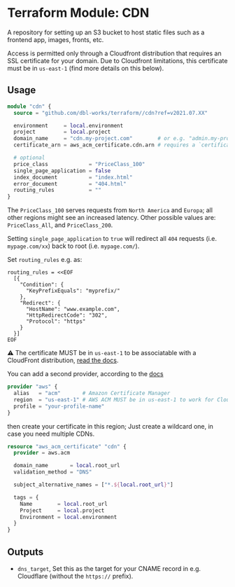 # Terraform Module: CDN

A repository for setting up an S3 bucket to host static files such as a frontend app, images, fronts, etc.

Access is permitted only through a Cloudfront distribution that requires an SSL certificate for your domain. Due to Cloudfront limitations, this certificate must be in `us-east-1` (find more details on this below).


## Usage

```terraform
module "cdn" {
  source = "github.com/dbl-works/terraform//cdn?ref=v2021.07.XX"

  environment     = local.environment
  project         = local.project
  domain_name     = "cdn.my-project.com"        # or e.g. "admin.my-project.com"
  certificate_arn = aws_acm_certificate.cdn.arn # requires a `certificate` module to be created separately

  # optional
  price_class             = "PriceClass_100"
  single_page_application = false
  index_document          = "index.html"
  error_document          = "404.html"
  routing_rules           = ""
}
```

The `PriceClass_100` serves requests from `North America` and `Europa`; all other regions might see an increased latency. Other possible values are: `PriceClass_All`, and `PriceClass_200`.

Setting `single_page_application` to `true` will redirect all `404` requests (i.e. `mypage.com/xx`) back to root (i.e. `mypage.com/`).

Set `routing_rules` e.g. as:

```
routing_rules = <<EOF
  [{
    "Condition": {
      "KeyPrefixEquals": "myprefix/"
    },
    "Redirect": {
      "HostName": "www.example.com",
      "HttpRedirectCode": "302",
      "Protocol": "https"
    }
  }]
EOF
```

:warning: The certificate MUST be in `us-east-1` to be associatable with a CloudFront distribution, [read the docs](https://docs.aws.amazon.com/AmazonCloudFront/latest/DeveloperGuide/cnames-and-https-requirements.html).

You can add a second provider, according to the [docs](https://www.terraform.io/docs/configuration-0-11/providers.html#multiple-provider-instances)

```terraform
provider "aws" {
  alias   = "acm"       # Amazon Certificate Manager
  region  = "us-east-1" # AWS ACM MUST be in us-east-1 to work for Cloudfront
  profile = "your-profile-name"
}
```

then create your certificate in this region; Just create a wildcard one, in case you need multiple CDNs.

```terraform
resource "aws_acm_certificate" "cdn" {
  provider = aws.acm

  domain_name       = local.root_url
  validation_method = "DNS"

  subject_alternative_names = ["*.${local.root_url}"]

  tags = {
    Name        = local.root_url
    Project     = local.project
    Environment = local.environment
  }
}
```

## Outputs
- `dns_target`, Set this as the target for your CNAME record in e.g. Cloudflare (without the `https://` prefix).

